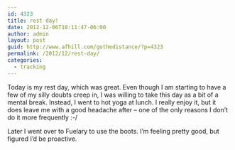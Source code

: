 ```yaml
---
id: 4323
title: rest day!
date: 2012-12-06T10:11:47-06:00
author: admin
layout: post
guid: http://www.afhill.com/gothedistance/?p=4323
permalink: /2012/12/rest-day/
categories:
  - tracking
---
```

Today is my rest day, which was great. Even though I am starting to have a few of my silly doubts creep in, I was willing to take this day as a bit of a mental break. Instead, I went to hot yoga at lunch. I really enjoy it, but it does leave me with a good headache after &#8211; one of the only reasons I don&#8217;t do it more frequently :-/

Later I went over to Fuelary to use the boots. I&#8217;m feeling pretty good, but figured I&#8217;d be proactive.